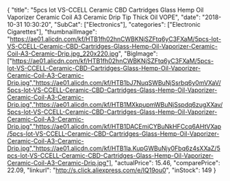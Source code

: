 {
	"title": "5pcs lot VS-CCELL Ceramic CBD Cartridges Glass Hemp Oil Vaporizer Ceramic Coil A3 Ceramic Drip Tip Thick Oil VOPE",
	"date": "2018-10-31 10:30:20",
	"SubCat": ["Electronics"],
	"categories": ["Electronic Cigarettes"],
	"thumbnailImage": "https://ae01.alicdn.com/kf/HTB1fh02hnCWBKNjSZFtq6yC3FXaM/5pcs-lot-VS-CCELL-Ceramic-CBD-Cartridges-Glass-Hemp-Oil-Vaporizer-Ceramic-Coil-A3-Ceramic-Drip.jpg_220x220.jpg",
	"BigImage": ["https://ae01.alicdn.com/kf/HTB1fh02hnCWBKNjSZFtq6yC3FXaM/5pcs-lot-VS-CCELL-Ceramic-CBD-Cartridges-Glass-Hemp-Oil-Vaporizer-Ceramic-Coil-A3-Ceramic-Drip.jpg","https://ae01.alicdn.com/kf/HTB1bJ7NuqSWBuNjSsrbq6y0mVXaV/5pcs-lot-VS-CCELL-Ceramic-CBD-Cartridges-Glass-Hemp-Oil-Vaporizer-Ceramic-Coil-A3-Ceramic-Drip.jpg","https://ae01.alicdn.com/kf/HTB1MXkpupmWBuNjSspdq6zugXXav/5pcs-lot-VS-CCELL-Ceramic-CBD-Cartridges-Glass-Hemp-Oil-Vaporizer-Ceramic-Coil-A3-Ceramic-Drip.jpg","https://ae01.alicdn.com/kf/HTB1DACEmiCYBuNkHFCcq6AHtVXap/5pcs-lot-VS-CCELL-Ceramic-CBD-Cartridges-Glass-Hemp-Oil-Vaporizer-Ceramic-Coil-A3-Ceramic-Drip.jpg","https://ae01.alicdn.com/kf/HTB1la.KupGWBuNjy0Fbq6z4sXXaZ/5pcs-lot-VS-CCELL-Ceramic-CBD-Cartridges-Glass-Hemp-Oil-Vaporizer-Ceramic-Coil-A3-Ceramic-Drip.jpg"],
	"actualPrice": 15.46,
	"comparePrice": 22.09,
	"linkurl": "http://s.click.aliexpress.com/e/IQ19ou0",
	"inStock": 149
}
